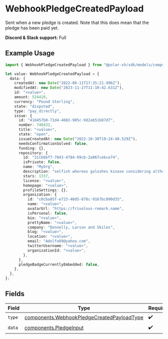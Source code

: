 # WebhookPledgeCreatedPayload

Sent when a new pledge is created. Note that this does mean that the pledge has been paid yet.

**Discord & Slack support:** Full

## Example Usage

```typescript
import { WebhookPledgeCreatedPayload } from "@polar-sh/sdk/models/components";

let value: WebhookPledgeCreatedPayload = {
  data: {
    createdAt: new Date("2022-06-11T17:35:21.996Z"),
    modifiedAt: new Date("2023-11-27T11:10:42.631Z"),
    id: "<value>",
    amount: 524410,
    currency: "Pound Sterling",
    state: "disputed",
    type: "pay_directly",
    issue: {
      id: "418457b0-71d4-4602-905c-9d2ab51b87d7",
      number: 748432,
      title: "<value>",
      state: "open",
      issueCreatedAt: new Date("2022-10-30T19:24:48.529Z"),
      needsConfirmationSolved: false,
      funding: {},
      repository: {
        id: "31cb6bf7-7843-4784-99cb-2a067cebce74",
        isPrivate: false,
        name: "MyOrg",
        description: "selfish whereas galoshes kinase considering although",
        stars: 1337,
        license: "<value>",
        homepage: "<value>",
        profileSettings: {},
        organization: {
          id: "c0cba85f-e723-40d5-878c-9167bc090d35",
          name: "<value>",
          avatarUrl: "https://frivolous-remark.name",
          isPersonal: false,
          bio: "<value>",
          prettyName: "<value>",
          company: "Donnelly, Larson and Skiles",
          blog: "<value>",
          location: "<value>",
          email: "Adolfo89@yahoo.com",
          twitterUsername: "<value>",
          organizationId: "<value>",
        },
      },
      pledgeBadgeCurrentlyEmbedded: false,
    },
  },
};
```

## Fields

| Field                                                                                                    | Type                                                                                                     | Required                                                                                                 | Description                                                                                              |
| -------------------------------------------------------------------------------------------------------- | -------------------------------------------------------------------------------------------------------- | -------------------------------------------------------------------------------------------------------- | -------------------------------------------------------------------------------------------------------- |
| `type`                                                                                                   | [components.WebhookPledgeCreatedPayloadType](../../models/components/webhookpledgecreatedpayloadtype.md) | :heavy_check_mark:                                                                                       | N/A                                                                                                      |
| `data`                                                                                                   | [components.PledgeInput](../../models/components/pledgeinput.md)                                         | :heavy_check_mark:                                                                                       | N/A                                                                                                      |